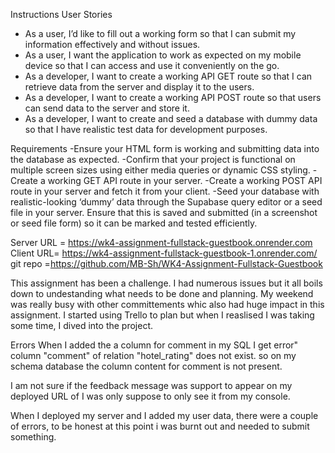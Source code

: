 Instructions
User Stories
- As a user, I’d like to fill out a working form so that I can submit my information effectively and without issues.
- As a user, I want the application to work as expected on my mobile device so that I can access and use it conveniently on the go.
- As a developer, I want to create a working API GET route so that I can retrieve data from the server and display it to the users.
- As a developer, I want to create a working API POST route so that users can send data to the server and store it.
- As a developer, I want to create and seed a database with dummy data so that I have realistic test data for development purposes.

Requirements
-Ensure your HTML form is working and submitting data into the database as expected.
-Confirm that your project is functional on multiple screen sizes using either media queries or dynamic CSS styling.
-Create a working GET API route in your server.
-Create a working POST API route in your server and fetch it from your client.
-Seed your database with realistic-looking ‘dummy’ data through the Supabase query editor or a seed file in your server. Ensure that this is saved and submitted (in a screenshot or seed file form) so it can be marked and tested efficiently.




Server URL = https://wk4-assignment-fullstack-guestbook.onrender.com
Client URL= https://wk4-assignment-fullstack-guestbook-1.onrender.com/
git repo =https://github.com/MB-Sh/WK4-Assignment-Fullstack-Guestbook



This assignment has been a challenge. I had numerous issues but it all boils down to undestanding what needs to be done and planning. My weekend was really busy with other committements whic also had huge impact in this assignment.
I started using Trello to plan but when I reaslised I was taking some time, I dived into the project.



Errors
When I added the a column for comment in my SQL I get error" column "comment" of relation "hotel_rating" does not exist. so on my schema database the column content for comment is not present.

I am not sure if the feedback message was support to appear on my deployed URL of I was only suppose to only see it from my console.

When I deployed my server and I added my user data, there were a couple of errors, to be honest at this point i was burnt out and needed to submit something.
